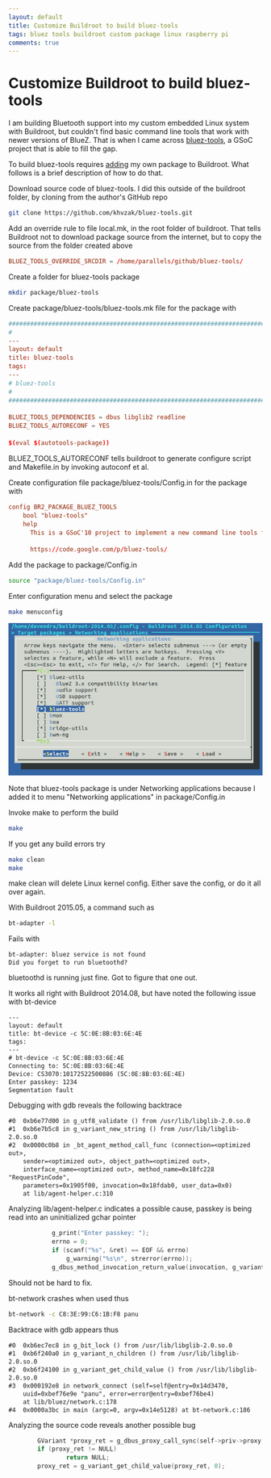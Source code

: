 ```yaml
---
layout: default
title: Customize Buildroot to build bluez-tools
tags: bluez tools buildroot custom package linux raspberry pi
comments: true
---
```

# Customize Buildroot to build bluez-tools

I am building Bluetooth support into my custom embedded Linux system with Buildroot, but couldn't find basic command line tools that work with newer versions of BlueZ. That is when I came across [bluez-tools](https://code.google.com/p/bluez-tools/), a GSoC project that is able to fill the gap.

To build bluez-tools requires [adding](https://buildroot.org/downloads/manual/manual.html#adding-packages) my own package to Buildroot. What follows is a brief description of how to do that.

Download source code of bluez-tools. I did this outside of the buildroot folder, by cloning from the author's GitHub repo

```bash
git clone https://github.com/khvzak/bluez-tools.git
```

Add an override rule to file local.mk, in the root folder of buildroot. That tells Buildroot not to download package source from the internet, but to copy the source from the folder created above

```conf
BLUEZ_TOOLS_OVERRIDE_SRCDIR = /home/parallels/github/bluez-tools/
```

Create a folder for bluez-tools package

```bash
mkdir package/bluez-tools
```

Create package/bluez-tools/bluez-tools.mk file for the package with

```conf
################################################################################
#
---
layout: default
title: bluez-tools
tags:
---
# bluez-tools
#
################################################################################

BLUEZ_TOOLS_DEPENDENCIES = dbus libglib2 readline
BLUEZ_TOOLS_AUTORECONF = YES

$(eval $(autotools-package))
```

BLUEZ_TOOLS_AUTORECONF tells buildroot to generate configure script and Makefile.in by invoking autoconf et al.

Create configuration file package/bluez-tools/Config.in for the package with

```conf
config BR2_PACKAGE_BLUEZ_TOOLS
    bool "bluez-tools"
    help
      This is a GSoC'10 project to implement a new command line tools for bluez (bluetooth stack for linux). The project implemented in C and uses the D-Bus interface of bluez. 

      https://code.google.com/p/bluez-tools/
```

Add the package to package/Config.in

```bash
source "package/bluez-tools/Config.in"
```

Enter configuration menu and select the package

```bash
make menuconfig
```

![bluez-tools](/assets/img/buildroot-packages-bluez-tools.png)

Note that bluez-tools package is under Networking applications because I added it to menu "Networking applications" in package/Config.in

Invoke make to perform the build

```bash
make
```

If you get any build errors try

```bash
make clean
make
```

make clean will delete Linux kernel config. Either save the config, or do it all over again.

With Buildroot 2015.05, a command such as

```bash
bt-adapter -l
```

Fails with

```text
bt-adapter: bluez service is not found
Did you forget to run bluetoothd?
```

bluetoothd is running just fine. Got to figure that one out.

It works all right with Buildroot 2014.08, but have noted the following issue with bt-device

```text
---
layout: default
title: bt-device -c 5C:0E:8B:03:6E:4E
tags:
---
# bt-device -c 5C:0E:8B:03:6E:4E
Connecting to: 5C:0E:8B:03:6E:4E
Device: CS3070:10172522500886 (5C:0E:8B:03:6E:4E)
Enter passkey: 1234
Segmentation fault
```

Debugging with gdb reveals the following backtrace

```text
#0  0xb6e77d00 in g_utf8_validate () from /usr/lib/libglib-2.0.so.0
#1  0xb6e7b5c8 in g_variant_new_string () from /usr/lib/libglib-2.0.so.0
#2  0x0000c0b8 in _bt_agent_method_call_func (connection=<optimized out>,
    sender=<optimized out>, object_path=<optimized out>,
    interface_name=<optimized out>, method_name=0x18fc228 "RequestPinCode",
    parameters=0x1905f00, invocation=0x18fdab0, user_data=0x0)
    at lib/agent-helper.c:310
```

Analyzing lib/agent-helper.c indicates a possible cause, passkey is being read into an uninitialized gchar pointer

```c
            g_print("Enter passkey: ");
            errno = 0;
            if (scanf("%s", &ret) == EOF && errno)
                g_warning("%s\n", strerror(errno));
            g_dbus_method_invocation_return_value(invocation, g_variant_new_string(ret));
```

Should not be hard to fix.

bt-network crashes when used thus

```bash
bt-network -c C8:3E:99:C6:1B:F8 panu
```

Backtrace with gdb appears thus

```text
#0  0xb6ec7ec8 in g_bit_lock () from /usr/lib/libglib-2.0.so.0
#1  0xb6f240a0 in g_variant_n_children () from /usr/lib/libglib-2.0.so.0
#2  0xb6f24100 in g_variant_get_child_value () from /usr/lib/libglib-2.0.so.0
#3  0x000192e8 in network_connect (self=self@entry=0x14d3470, 
    uuid=0xbef76e9e "panu", error=error@entry=0xbef76be4)
    at lib/bluez/network.c:178
#4  0x0000a3bc in main (argc=0, argv=0x14e5128) at bt-network.c:186
```

Analyzing the source code reveals another possible bug

```c
        GVariant *proxy_ret = g_dbus_proxy_call_sync(self->priv->proxy, "Connect", g_variant_new ("(s)", uuid), G_DBUS_CALL_FLAGS_NONE, -1, NULL, error);
        if (proxy_ret != NULL)
                return NULL;
        proxy_ret = g_variant_get_child_value(proxy_ret, 0);
```
